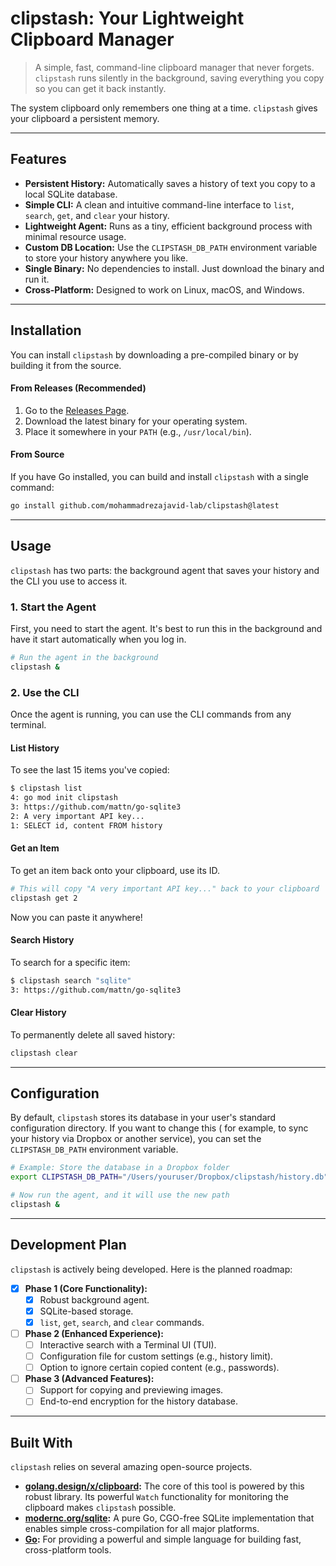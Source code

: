 # clipstash: Your Lightweight Clipboard Manager

> A simple, fast, command-line clipboard manager that never forgets. `clipstash` runs silently in the background, saving
> everything you copy so you can get it back instantly.

The system clipboard only remembers one thing at a time. `clipstash` gives your clipboard a persistent memory.

-----

## Features

* **Persistent History:** Automatically saves a history of text you copy to a local SQLite database.
* **Simple CLI:** A clean and intuitive command-line interface to `list`, `search`, `get`, and `clear` your history.
* **Lightweight Agent:** Runs as a tiny, efficient background process with minimal resource usage.
* **Custom DB Location:** Use the `CLIPSTASH_DB_PATH` environment variable to store your history anywhere you like.
* **Single Binary:** No dependencies to install. Just download the binary and run it.
* **Cross-Platform:** Designed to work on Linux, macOS, and Windows.

-----

## Installation

You can install `clipstash` by downloading a pre-compiled binary or by building it from the source.

#### From Releases (Recommended)

1. Go to the [Releases Page](https://github.com/mohammadrezajavid-lab/clipstash/releases).
2. Download the latest binary for your operating system.
3. Place it somewhere in your `PATH` (e.g., `/usr/local/bin`).

#### From Source

If you have Go installed, you can build and install `clipstash` with a single command:

```bash
go install github.com/mohammadrezajavid-lab/clipstash@latest
```

-----

## Usage

`clipstash` has two parts: the background agent that saves your history and the CLI you use to access it.

### 1\. Start the Agent

First, you need to start the agent. It's best to run this in the background and have it start automatically when you log
in.

```bash
# Run the agent in the background
clipstash &
```

### 2\. Use the CLI

Once the agent is running, you can use the CLI commands from any terminal.

#### List History

To see the last 15 items you've copied:

```bash
$ clipstash list
4: go mod init clipstash
3: https://github.com/mattn/go-sqlite3
2: A very important API key...
1: SELECT id, content FROM history
```

#### Get an Item

To get an item back onto your clipboard, use its ID.

```bash
# This will copy "A very important API key..." back to your clipboard
clipstash get 2
```

Now you can paste it anywhere\!

#### Search History

To search for a specific item:

```bash
$ clipstash search "sqlite"
3: https://github.com/mattn/go-sqlite3
```

#### Clear History

To permanently delete all saved history:

```bash
clipstash clear
```

-----

## Configuration

By default, `clipstash` stores its database in your user's standard configuration directory. If you want to change this (
for example, to sync your history via Dropbox or another service), you can set the `CLIPSTASH_DB_PATH` environment
variable.

```bash
# Example: Store the database in a Dropbox folder
export CLIPSTASH_DB_PATH="/Users/youruser/Dropbox/clipstash/history.db"

# Now run the agent, and it will use the new path
clipstash &
```

-----

## Development Plan

`clipstash` is actively being developed. Here is the planned roadmap:

- [x] **Phase 1 (Core Functionality):**
    - [x] Robust background agent.
    - [x] SQLite-based storage.
    - [x] `list`, `get`, `search`, and `clear` commands.
- [ ] **Phase 2 (Enhanced Experience):**
    - [ ] Interactive search with a Terminal UI (TUI).
    - [ ] Configuration file for custom settings (e.g., history limit).
    - [ ] Option to ignore certain copied content (e.g., passwords).
- [ ] **Phase 3 (Advanced Features):**
    - [ ] Support for copying and previewing images.
    - [ ] End-to-end encryption for the history database.

-----

## Built With

`clipstash` relies on several amazing open-source projects.

* **[golang.design/x/clipboard](https://pkg.go.dev/golang.design/x/clipboard):** The core of this tool is powered by
  this robust library. Its powerful `Watch` functionality for monitoring the clipboard makes `clipstash` possible.
* **[modernc.org/sqlite](https://pkg.go.dev/modernc.org/sqlite):** A pure Go, CGO-free SQLite implementation that
  enables simple cross-compilation for all major platforms.
* **[Go](https://go.dev):** For providing a powerful and simple language for building fast, cross-platform tools.